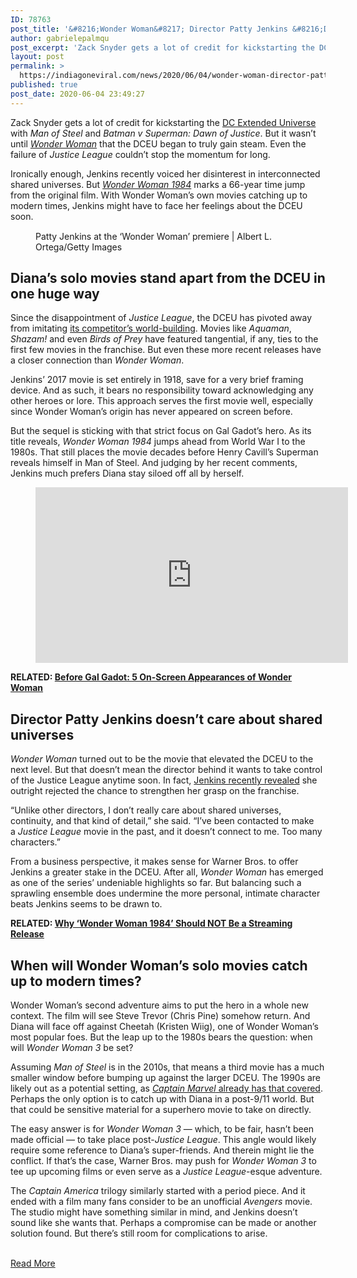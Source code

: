 ```yaml
---
ID: 78763
post_title: '&#8216;Wonder Woman&#8217; Director Patty Jenkins &#8216;Doesn&#8217;t Connect&#8217; to Shared Universes; Will This Cause a Problem with &#8216;Wonder Woman 3&#8217;?'
author: gabrielepalmqu
post_excerpt: 'Zack Snyder gets a lot of credit for kickstarting the DC Extended Universe with Man of Steel and Batman v Superman: Dawn of Justice. But it wasn’t until Wonder Woman that the DCEU began to truly gain steam. Even the failure of Justice League couldn’t stop the momentum for long. Ironically enough, Jenkins recently voiced&hellip;'
layout: post
permalink: >
  https://indiagoneviral.com/news/2020/06/04/wonder-woman-director-patty-jenkins-doesnt-connect-to-shared-universes-will-this-cause-a-problem-with-wonder-woman-3/78763/gabrielepalmqu/
published: true
post_date: 2020-06-04 23:49:27
---
```

<article id="spt-initial-article">
    <div>
      <div id="spt-initial-content">
        
<p>Zack Snyder gets a lot of credit for kickstarting the <a href="https://www.cheatsheet.com/entertainment/the-dc-extended-universe-ranked-including-birds-of-prey.html/">DC Extended Universe</a> with <em>Man of Steel</em> and <em>Batman v Superman: Dawn of Justice</em>. But it wasn’t until <em><a href="https://www.cheatsheet.com/tag/wonder-woman/">Wonder Woman</a></em> that the DCEU began to truly gain steam. Even the failure of <em>Justice League</em> couldn’t stop the momentum for long.</p>



<p>Ironically enough, Jenkins recently voiced her disinterest in interconnected shared universes. But <em><a href="https://www.cheatsheet.com/entertainment/wonder-woman-1984-trailer-gal-gadot-and-chris-pine-reunite-but-how-is-steve-trevor-back-and-still-young.html/">Wonder Woman 1984</a> </em>marks a 66-year time jump from the original film. With Wonder Woman’s own movies catching up to modern times, Jenkins might have to face her feelings about the DCEU soon.</p>



<figure><img alt="Patty Jenkins at the 'Wonder Woman' premiere" data-cs_img_height="691" data-cs_img_width="1024" data-src="https://www.cheatsheet.com/wp-content/uploads/2020/06/Patty-Jenkins-640x432.jpg?x53037" id="patty-jenkins-at-the-wonder-woman-premiere" src="data:image/gif;base64,R0lGODlhAQABAAAAACH5BAEKAAEALAAAAAABAAEAAAICTAEAOw=="></img><figcaption>Patty Jenkins at the ‘Wonder Woman’ premiere | Albert L. Ortega/Getty Images</figcaption></figure><h2><strong>Diana’s solo movies stand apart from the DCEU in one huge way</strong></h2>



<p>Since the disappointment of <em>Justice League</em>, the DCEU has pivoted away from imitating <a href="https://www.cheatsheet.com/entertainment/wonder-woman-1984-director-patty-jenkins-doesnt-think-dc-should-follow-marvels-example.html/">its competitor’s world-building</a>. Movies like <em>Aquaman</em>, <em>Shazam!</em> and even <em>Birds of Prey</em> have featured tangential, if any, ties to the first few movies in the franchise. But even these more recent releases have a closer connection than <em>Wonder Woman</em>.</p>



<p>Jenkins’ 2017 movie is set entirely in 1918, save for a very brief framing device. And as such, it bears no responsibility toward acknowledging any other heroes or lore. This approach serves the first movie well, especially since Wonder Woman’s origin has never appeared on screen before.</p>



<p>But the sequel is sticking with that strict focus on Gal Gadot’s hero. As its title reveals, <em>Wonder Woman 1984 </em>jumps ahead from World War I to the 1980s. That still places the movie decades before Henry Cavill’s Superman reveals himself in Man of Steel. And judging by her recent comments, Jenkins much prefers Diana stay siloed off all by herself.</p>



<figure><p>
<iframe allow="accelerometer; autoplay; encrypted-media; gyroscope; picture-in-picture" allowfullscreen="" frameborder="0" height="281" src="https://www.youtube.com/embed/CNuEnlaPuls?feature=oembed" title="Wonder Woman (2017) - Diana's Training Scene (1/10) | Movieclips" width="500"></iframe>
</p></figure><p><strong>RELATED: <a href="https://www.cheatsheet.com/entertainment/before-gal-gadot-5-onscreen-appearances-of-wonder-woman.html/">Before Gal Gadot: 5 On-Screen Appearances of Wonder Woman</a></strong></p>



<h2>Director Patty Jenkins doesn’t care about shared universes</h2>



<p><em>Wonder Woman</em> turned out to be the movie that elevated the DCEU to the next level. But that doesn’t mean the director behind it wants to take control of the Justice League anytime soon. In fact, <a href="https://www.cheatsheet.com/entertainment/wonder-woman-1984-director-patty-jenkins-has-the-best-reason-for-turning-down-the-justice-league.html/">Jenkins recently revealed</a> she outright rejected the chance to strengthen her grasp on the franchise.</p>



<p>“Unlike other directors, I don’t really care about shared universes, continuity, and that kind of detail,” she said. “I’ve been contacted to make a <em>Justice League</em> movie in the past, and it doesn’t connect to me. Too many characters.”</p>



<p>From a business perspective, it makes sense for Warner Bros. to offer Jenkins a greater stake in the DCEU. After all, <em>Wonder Woman</em> has emerged as one of the series’ undeniable highlights so far. But balancing such a sprawling ensemble does undermine the more personal, intimate character beats Jenkins seems to be drawn to.</p>



<figure><div>
<blockquote data-instgrm-captioned="" data-instgrm-permalink="https://www.instagram.com/p/CAa4YREBUgq/?utm_source=ig_embed&utm_campaign=loading" data-instgrm-version="12"></blockquote>
</div></figure><p><strong>RELATED: <a href="https://www.cheatsheet.com/entertainment/why-wonder-woman-1984-should-not-be-a-streaming-release.html/">Why ‘Wonder Woman 1984’ Should NOT Be a Streaming Release</a></strong></p>



<h2>When will Wonder Woman’s solo movies catch up to modern times?</h2>



<p>Wonder Woman’s second adventure aims to put the hero in a whole new context. The film will see Steve Trevor (Chris Pine) somehow return. And Diana will face off against Cheetah (Kristen Wiig), one of Wonder Woman’s most popular foes. But the leap up to the 1980s bears the question: when will <em>Wonder Woman 3</em> be set?</p>



<p>Assuming <em>Man of Steel</em> is in the 2010s, that means a third movie has a much smaller window before bumping up against the larger DCEU. The 1990s are likely out as a potential setting, as <a href="https://www.cheatsheet.com/entertainment/why-captain-marvel-2-should-stay-in-the-1990s.html/"><em>Captain Marvel</em> already has that covered</a>. Perhaps the only option is to catch up with Diana in a post-9/11 world. But that could be sensitive material for a superhero movie to take on directly.</p>



<p>The easy answer is for <em>Wonder Woman 3</em> — which, to be fair, hasn’t been made official — to take place post-<em>Justice League</em>. This angle would likely require some reference to Diana’s super-friends. And therein might lie the conflict. If that’s the case, Warner Bros. may push for <em>Wonder Woman 3</em> to tee up upcoming films or even serve as a <em>Justice League</em>-esque adventure.</p>



<p>The <em>Captain America</em> trilogy similarly started with a period piece. And it ended with a film many fans consider to be an unofficial <em>Avengers</em> movie. The studio might have something similar in mind, and Jenkins doesn’t sound like she wants that. Perhaps a compromise can be made or another solution found. But there’s still room for complications to arise.</p>
      </div>  
    </div>
  </article><br/><a href="https://www.cheatsheet.com/entertainment/wonder-woman-director-patty-jenkins-doesnt-connect-to-shared-universes-will-this-cause-a-problem-wonder-woman-3.html/" class="button purchase" rel="nofollow noopener noreferrer" target="_blank">Read More</a>